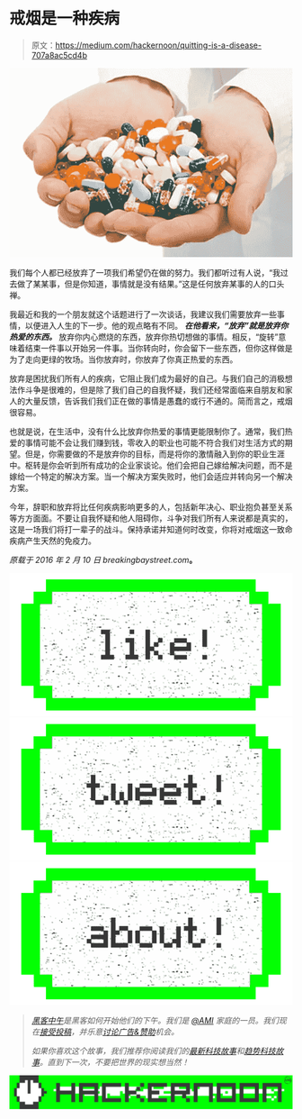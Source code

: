 # 戒烟是一种疾病

> 原文：<https://medium.com/hackernoon/quitting-is-a-disease-707a8ac5cd4b>

![](img/9b3e819dab8c77f1693dcbc0a39f237f.png)

我们每个人都已经放弃了一项我们希望仍在做的努力。我们都听过有人说，“我过去做了某某事，但是你知道，事情就是没有结果。”这是任何放弃某事的人的口头禅。

我最近和我的一个朋友就这个话题进行了一次谈话，我建议我们需要放弃一些事情，以便进入人生的下一步。他的观点略有不同。 ***在他看来，“放弃”就是放弃你热爱的东西。*** 放弃你内心燃烧的东西，放弃你热切想做的事情。相反，“旋转”意味着结束一件事以开始另一件事。当你转向时，你会留下一些东西，但你这样做是为了走向更绿的牧场。当你放弃时，你放弃了你真正热爱的东西。

放弃是困扰我们所有人的疾病，它阻止我们成为最好的自己。与我们自己的消极想法作斗争是很难的，但是除了我们自己的自我怀疑，我们还经常面临来自朋友和家人的大量反馈，告诉我们我们正在做的事情是愚蠢的或行不通的。简而言之，戒烟很容易。

也就是说，在生活中，没有什么比放弃你热爱的事情更能限制你了。通常，我们热爱的事情可能不会让我们赚到钱，零收入的职业也可能不符合我们对生活方式的期望。但是，你需要做的不是放弃你的目标，而是将你的激情融入到你的职业生涯中。枢转是你会听到所有成功的企业家谈论。他们会把自己嫁给解决问题，而不是嫁给一个特定的解决方案。当一个解决方案失败时，他们会适应并转向另一个解决方案。

今年，辞职和放弃将比任何疾病影响更多的人，包括新年决心、职业抱负甚至关系等方方面面。不要让自我怀疑和他人阻碍你，斗争对我们所有人来说都是真实的，这是一场我们将打一辈子的战斗。保持承诺并知道何时改变，你将对戒烟这一致命疾病产生天然的免疫力。

*原载于 2016 年 2 月 10 日 breakingbaystreet.com*[](http://breakingbaystreet.com/2016/02/10/quitting-is-a-disease/)**。**

*[![](img/50ef4044ecd4e250b5d50f368b775d38.png)](http://bit.ly/HackernoonFB)**[![](img/979d9a46439d5aebbdcdca574e21dc81.png)](https://goo.gl/k7XYbx)**[![](img/2930ba6bd2c12218fdbbf7e02c8746ff.png)](https://goo.gl/4ofytp)*

> *[黑客中午](http://bit.ly/Hackernoon)是黑客如何开始他们的下午。我们是 [@AMI](http://bit.ly/atAMIatAMI) 家庭的一员。我们现在[接受投稿](http://bit.ly/hackernoonsubmission)，并乐意[讨论广告&赞助](mailto:partners@amipublications.com)机会。*
> 
> *如果你喜欢这个故事，我们推荐你阅读我们的[最新科技故事](http://bit.ly/hackernoonlatestt)和[趋势科技故事](https://hackernoon.com/trending)。直到下一次，不要把世界的现实想当然！*

*[![](img/be0ca55ba73a573dce11effb2ee80d56.png)](https://goo.gl/Ahtev1)*